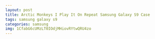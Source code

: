 ```yaml
---
layout: post
title: Arctic Monkeys I Play It On Repeat Samsung Galaxy S9 Case
tags: samsung galaxy s9
categories: samsung
img: 1CfabG6cUMzLT0IOdjMHiovRYtwQRU4zo
---
```

